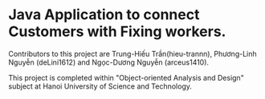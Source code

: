 # Java Application to connect Customers with Fixing workers.

Contributors to this project are Trung-Hiếu Trần(hieu-trannn), Phương-Linh Nguyễn (deLini1612) and Ngọc-Dương Nguyễn (arceus1410). 

This project is completed within "Object-oriented Analysis and Design" subject at Hanoi University of Science and Technology.
